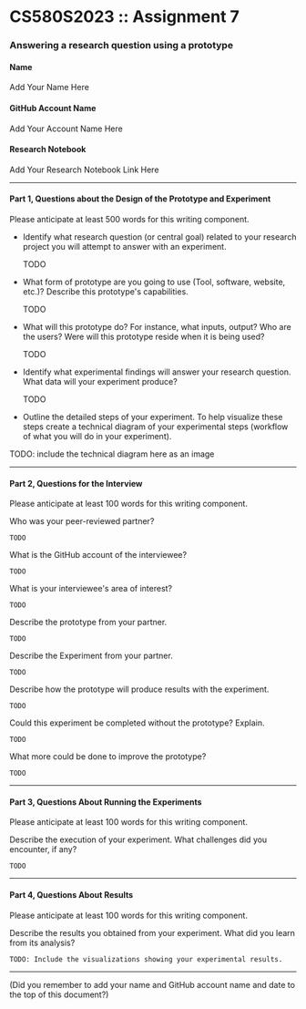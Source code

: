 # CS580S2023 :: Assignment 7

### Answering a research question using a prototype

#### Name

Add Your Name Here

#### GitHub Account Name

Add Your Account Name Here

#### Research Notebook

Add Your Research Notebook Link Here

---

#### Part 1, Questions about the Design of the Prototype and Experiment

Please anticipate at least 500 words for this writing component.

 + Identify what research question (or central goal) related to your research project you will attempt to answer with an experiment.

    TODO

+ What form of prototype are you going to use (Tool, software, website, etc.)? Describe this prototype's capabilities.

    TODO

+ What will this prototype do? For instance, what inputs, output? Who are the users? Were will this prototype reside when it is being used?

    TODO

+ Identify what experimental findings will answer your research question. What data will your experiment produce?

    TODO

+ Outline the detailed steps of your experiment. To help visualize these steps create a technical diagram of your experimental steps (workflow of what you will do in your experiment).

TODO: include the technical diagram here as an image

---

#### Part 2, Questions for the Interview

Please anticipate at least 100 words for this writing component.

Who was your peer-reviewed partner?

    TODO

What is the GitHub account of the interviewee?

    TODO

What is your interviewee's area of interest?

    TODO

Describe the prototype from your partner.

    TODO

Describe the Experiment from your partner.

    TODO

Describe how the prototype will produce results with the experiment. 

    TODO

Could this experiment be completed without the prototype? Explain.

    TODO

What more could be done to improve the prototype?

    TODO

---

#### Part 3, Questions About Running the Experiments

Please anticipate at least 100 words for this writing component.

Describe the execution of your experiment. What challenges did you encounter, if any?

    TODO

---

#### Part 4, Questions About Results

Please anticipate at least 100 words for this writing component.

Describe the results you obtained from your experiment. What did you learn from its analysis?

    TODO: Include the visualizations showing your experimental results.

---

(Did you remember to add your name and GitHub account name and date to the top of this document?)
